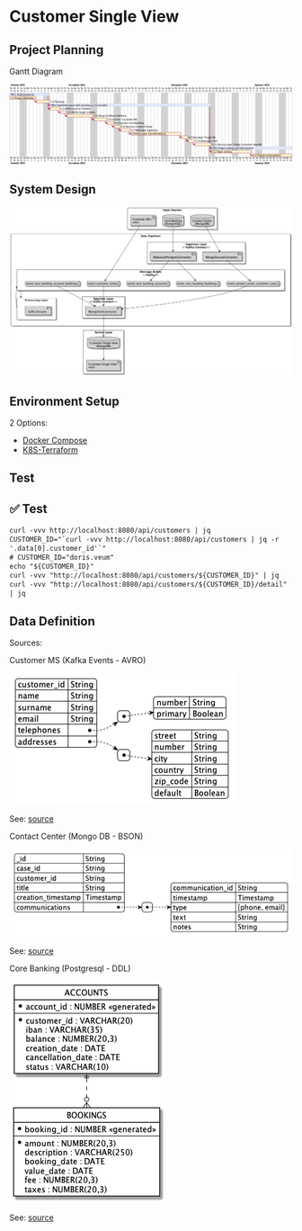 # Customer Single View

## Project Planning

Gantt Diagram

![Gantt Diagram](planning/gantt.png)


## System Design

![System Design](doc/system-design.png)

## Environment Setup

2 Options:

* [Docker Compose](docker-compose/README.md)
* [K8S-Terraform](k8s-terraform/README.md)
## Test


## :white_check_mark: Test

```shell
curl -vvv http://localhost:8080/api/customers | jq
CUSTOMER_ID="`curl -vvv http://localhost:8080/api/customers | jq -r '.data[0].customer_id'`"
# CUSTOMER_ID="doris.veum"
echo "${CUSTOMER_ID}"
curl -vvv "http://localhost:8080/api/customers/${CUSTOMER_ID}" | jq
curl -vvv "http://localhost:8080/api/customers/${CUSTOMER_ID}/detail" | jq

```


## Data Definition

Sources:

Customer MS (Kafka Events - AVRO)

![Customer MS](doc/data-definition-customer-ms.png)

See: [source](schemas/customer-value.avsc)

Contact Center (Mongo DB - BSON)

![Contact Center](doc/data-definition-contact-center.png)

See: [source](schemas/contact-center-case-json-schema.json)

Core Banking (Postgresql - DDL)

![Core Banking](doc/data-definition-core-banking.png)


See: [source](schemas/core-banking.ddl)
